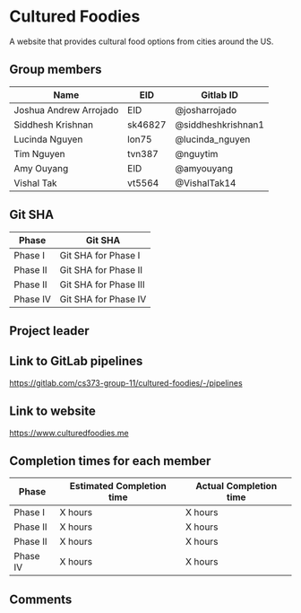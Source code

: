 # Cultured Foodies

A website that provides cultural food options from cities around the US. 

## Group members

| Name                   | EID     | Gitlab ID          |
| ---------------------- | ------- | ------------------ |
| Joshua Andrew Arrojado | EID     | @josharrojado      |
| Siddhesh Krishnan      | sk46827 | @siddheshkrishnan1 |
| Lucinda Nguyen         | lon75   | @lucinda_nguyen    |
| Tim Nguyen             | tvn387  | @nguytim           |
| Amy Ouyang             | EID     | @amyouyang         |
| Vishal Tak             | vt5564  | @VishalTak14       |

## Git SHA

| Phase    | Git SHA               |
| -------- | --------------------- |
| Phase I  | Git SHA for Phase I   |
| Phase II | Git SHA for Phase II  |
| Phase II | Git SHA for Phase III |
| Phase IV | Git SHA for Phase IV  |

## Project leader

## Link to GitLab pipelines

https://gitlab.com/cs373-group-11/cultured-foodies/-/pipelines

## Link to website

https://www.culturedfoodies.me

## Completion times for each member

| Phase    | Estimated Completion time | Actual Completion time |
| -------- | ------------------------- | ---------------------- |
| Phase I  | X hours                   | X hours                |
| Phase II | X hours                   | X hours                |
| Phase II | X hours                   | X hours                |
| Phase IV | X hours                   | X hours                |

## Comments

